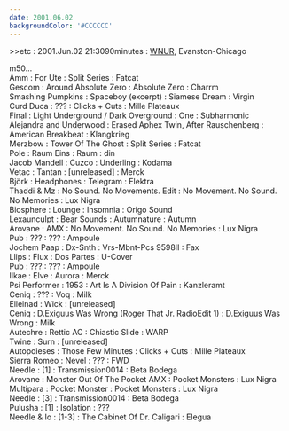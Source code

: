 ```yaml
---
date: 2001.06.02
backgroundColor: '#CCCCCC'
---
```


\>>etc : 2001.Jun.02 21:3090minutes : [WNUR](http://www.wnur.org/), Evanston-Chicago  

m50...  
Amm : For Ute : Split Series : Fatcat  
Gescom : Around Absolute Zero : Absolute Zero : Charrm  
Smashing Pumpkins : Spaceboy (excerpt) : Siamese Dream : Virgin  
Curd Duca : ??? : Clicks + Cuts : Mille Plateaux  
Final : Light Underground / Dark Overground : One : Subharmonic  
Alejandra and Underwood : Erased Aphex Twin, After Rauschenberg : American Breakbeat : Klangkrieg  
Merzbow : Tower Of The Ghost : Split Series : Fatcat  
Pole : Raum Eins : Raum : din  
Jacob Mandell : Cuzco : Underling : Kodama  
Vetac : Tantan : \[unreleased\] : Merck  
Björk : Headphones : Telegram : Elektra  
Thaddi & Mz : No Sound. No Movements. Edit : No Movement. No Sound. No Memories : Lux Nigra  
Biosphere : Lounge : Insomnia : Origo Sound  
Lexaunculpt : Bear Sounds : Autumnature : Autumn  
Arovane : AMX : No Movement. No Sound. No Memories : Lux Nigra  
Pub : ??? : ??? : Ampoule  
Jochem Paap : Dx-Snth : Vrs-Mbnt-Pcs 9598II : Fax  
Llips : Flux : Dos Partes : U-Cover  
Pub : ??? : ??? : Ampoule  
Ilkae : Elve : Aurora : Merck  
Psi Performer : 1953 : Art Is A Division Of Pain : Kanzleramt  
Ceniq : ??? : Voq : Milk  
Elleinad : Wick : \[unreleased\]  
Ceniq : D.Exiguus Was Wrong (Roger That Jr. RadioEdit 1) : D.Exiguus Was Wrong : Milk  
Autechre : Rettic AC : Chiastic Slide : WARP  
Twine : Surn : \[unreleased\]  
Autopoieses : Those Few Minutes : Clicks + Cuts : Mille Plateaux  
Sierra Romeo : Nevel : ??? : FWD  
Needle : \[1\] : Transmission0014 : Beta Bodega  
Arovane : Monster Out Of The Pocket AMX : Pocket Monsters : Lux Nigra  
Multipara : Pocket Monster : Pocket Monsters : Lux Nigra  
Needle : \[3\] : Transmission0014 : Beta Bodega  
Pulusha : \[1\] : Isolation : ???  
Needle & Io : \[1-3\] : The Cabinet Of Dr. Caligari : Elegua